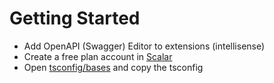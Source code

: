 # Getting Started

- Add OpenAPI (Swagger) Editor to extensions (intellisense)
- Create a free plan account in [Scalar](https://dashboard.scalar.com/)
- Open [tsconfig/bases](https://github.com/tsconfig/bases) and copy the tsconfig